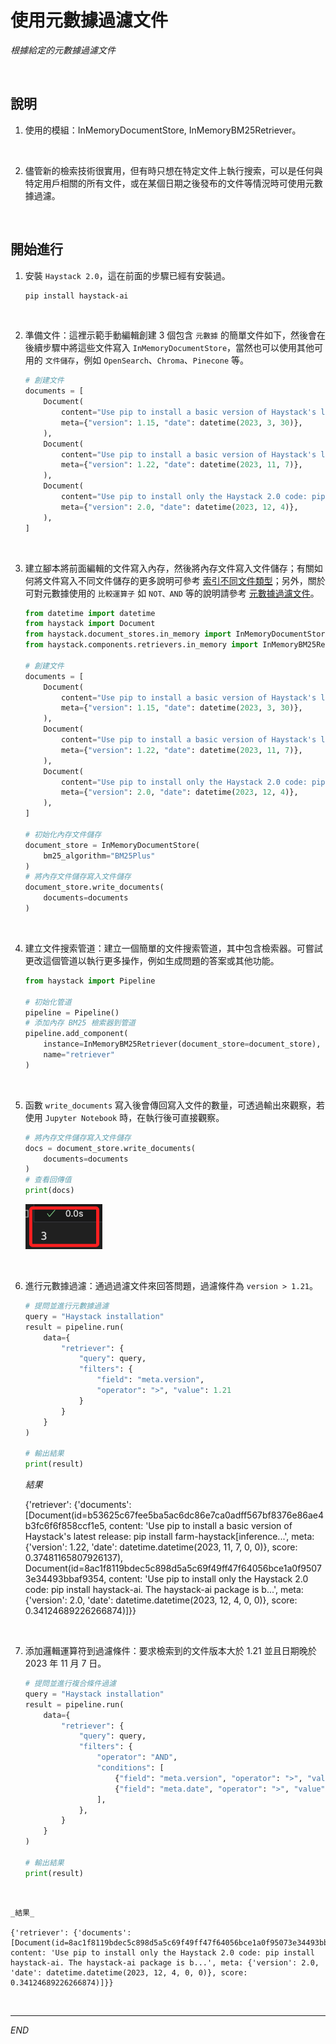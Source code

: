 # 使用元數據過濾文件

_根據給定的元數據過濾文件_

<br>

## 說明

1. 使用的模組：InMemoryDocumentStore, InMemoryBM25Retriever。

<br>

2. 儘管新的檢索技術很實用，但有時只想在特定文件上執行搜索，可以是任何與特定用戶相關的所有文件，或在某個日期之後發布的文件等情況時可使用元數據過濾。

<br>

## 開始進行

1. 安裝 `Haystack 2.0`，這在前面的步驟已經有安裝過。

    ```bash
    pip install haystack-ai
    ```

<br>

2. 準備文件：這裡示範手動編輯創建 3 個包含 `元數據` 的簡單文件如下，然後會在後續步驟中將這些文件寫入 `InMemoryDocumentStore`，當然也可以使用其他可用的 `文件儲存`，例如 `OpenSearch`、`Chroma`、`Pinecone` 等。

    ```python
    # 創建文件
    documents = [
        Document(
            content="Use pip to install a basic version of Haystack's latest release: pip install farm-haystack. All the core Haystack components live in the haystack repo. But there's also the haystack-extras repo which contains components that are not as widely used, and you need to install them separately.",
            meta={"version": 1.15, "date": datetime(2023, 3, 30)},
        ),
        Document(
            content="Use pip to install a basic version of Haystack's latest release: pip install farm-haystack[inference]. All the core Haystack components live in the haystack repo. But there's also the haystack-extras repo which contains components that are not as widely used, and you need to install them separately.",
            meta={"version": 1.22, "date": datetime(2023, 11, 7)},
        ),
        Document(
            content="Use pip to install only the Haystack 2.0 code: pip install haystack-ai. The haystack-ai package is built on the main branch which is an unstable beta version, but it's useful if you want to try the new features as soon as they are merged.",
            meta={"version": 2.0, "date": datetime(2023, 12, 4)},
        ),
    ]
    ```


<br>

3. 建立腳本將前面編輯的文件寫入內存，然後將內存文件寫入文件儲存；有關如何將文件寫入不同文件儲存的更多說明可參考 [索引不同文件類型](https://haystack.deepset.ai/docs/2.0/indexing)；另外，關於可對元數據使用的 `比較運算子` 如 `NOT、AND` 等的說明請參考 [元數據過濾文件](https://haystack.deepset.ai/docs/2.0/meta_filtering)。

    ```python
    from datetime import datetime
    from haystack import Document
    from haystack.document_stores.in_memory import InMemoryDocumentStore
    from haystack.components.retrievers.in_memory import InMemoryBM25Retriever

    # 創建文件
    documents = [
        Document(
            content="Use pip to install a basic version of Haystack's latest release: pip install farm-haystack. All the core Haystack components live in the haystack repo. But there's also the haystack-extras repo which contains components that are not as widely used, and you need to install them separately.",
            meta={"version": 1.15, "date": datetime(2023, 3, 30)},
        ),
        Document(
            content="Use pip to install a basic version of Haystack's latest release: pip install farm-haystack[inference]. All the core Haystack components live in the haystack repo. But there's also the haystack-extras repo which contains components that are not as widely used, and you need to install them separately.",
            meta={"version": 1.22, "date": datetime(2023, 11, 7)},
        ),
        Document(
            content="Use pip to install only the Haystack 2.0 code: pip install haystack-ai. The haystack-ai package is built on the main branch which is an unstable beta version, but it's useful if you want to try the new features as soon as they are merged.",
            meta={"version": 2.0, "date": datetime(2023, 12, 4)},
        ),
    ]

    # 初始化內存文件儲存
    document_store = InMemoryDocumentStore(
        bm25_algorithm="BM25Plus"
    )
    # 將內存文件儲存寫入文件儲存
    document_store.write_documents(
        documents=documents
    )
    ```

<br>

4. 建立文件搜索管道：建立一個簡單的文件搜索管道，其中包含檢索器。可嘗試更改這個管道以執行更多操作，例如生成問題的答案或其他功能。

    ```python
    from haystack import Pipeline

    # 初始化管道
    pipeline = Pipeline()
    # 添加內存 BM25 檢索器到管道
    pipeline.add_component(
        instance=InMemoryBM25Retriever(document_store=document_store),
        name="retriever"
    )
    ```

<br>

5. 函數 `write_documents` 寫入後會傳回寫入文件的數量，可透過輸出來觀察，若使用 `Jupyter Notebook` 時，在執行後可直接觀察。

    ```python
    # 將內存文件儲存寫入文件儲存
    docs = document_store.write_documents(
        documents=documents
    )
    # 查看回傳值
    print(docs)
    ```

    ![](images/img_14.png)

<br>

6. 進行元數據過濾：通過過濾文件來回答問題，過濾條件為 `version > 1.21`。

    ```python
    # 提問並進行元數據過濾
    query = "Haystack installation"
    result = pipeline.run(
        data={
            "retriever": {
                "query": query,
                "filters": {
                    "field": "meta.version",
                    "operator": ">", "value": 1.21
                }
            }
        }
    )

    # 輸出結果
    print(result)
    ```

    _結果_

    {'retriever': {'documents': [Document(id=b53625c67fee5ba5ac6dc86e7ca0adff567bf8376e86ae4b3fc6f6f858ccf1e5, content: 'Use pip to install a basic version of Haystack's latest release: pip install farm-haystack[inference...', meta: {'version': 1.22, 'date': datetime.datetime(2023, 11, 7, 0, 0)}, score: 0.37481165807926137), Document(id=8ac1f8119bdec5c898d5a5c69f49ff47f64056bce1a0f95073e34493bbaf9354, content: 'Use pip to install only the Haystack 2.0 code: pip install haystack-ai. The haystack-ai package is b...', meta: {'version': 2.0, 'date': datetime.datetime(2023, 12, 4, 0, 0)}, score: 0.34124689226266874)]}}

<br>

7. 添加邏輯運算符到過濾條件：要求檢索到的文件版本大於 1.21 並且日期晚於 2023 年 11 月 7 日。

    ```python
    # 提問並進行複合條件過濾
    query = "Haystack installation"
    result = pipeline.run(
        data={
            "retriever": {
                "query": query,
                "filters": {
                    "operator": "AND",
                    "conditions": [
                        {"field": "meta.version", "operator": ">", "value": 1.21},
                        {"field": "meta.date", "operator": ">", "value": datetime(2023, 11, 7)},
                    ],
                },
            }
        }
    )

    # 輸出結果
    print(result)
    ```

<br>

    _結果_

    {'retriever': {'documents': [Document(id=8ac1f8119bdec5c898d5a5c69f49ff47f64056bce1a0f95073e34493bbaf9354, content: 'Use pip to install only the Haystack 2.0 code: pip install haystack-ai. The haystack-ai package is b...', meta: {'version': 2.0, 'date': datetime.datetime(2023, 12, 4, 0, 0)}, score: 0.34124689226266874)]}}

<br>

___

_END_
